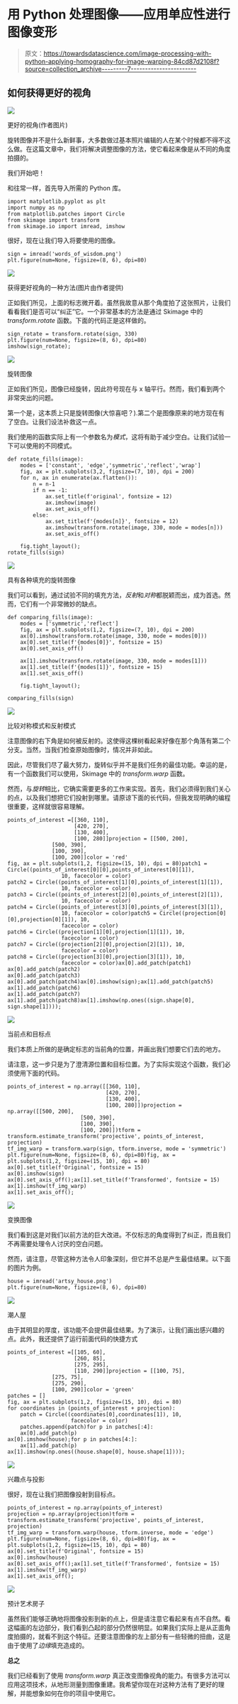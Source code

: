 # 用 Python 处理图像——应用单应性进行图像变形

> 原文：<https://towardsdatascience.com/image-processing-with-python-applying-homography-for-image-warping-84cd87d2108f?source=collection_archive---------7----------------------->

## 如何获得更好的视角

![](img/f694e0dca5a0e8da1653a29c010c7d5e.png)

更好的视角(作者图片)

旋转图像并不是什么新鲜事，大多数做过基本照片编辑的人在某个时候都不得不这么做。在这篇文章中，我们将解决调整图像的方法，使它看起来像是从不同的角度拍摄的。

我们开始吧！

和往常一样，首先导入所需的 Python 库。

```
import matplotlib.pyplot as plt
import numpy as np
from matplotlib.patches import Circle
from skimage import transform
from skimage.io import imread, imshow
```

很好，现在让我们导入将要使用的图像。

```
sign = imread('words_of_wisdom.png')
plt.figure(num=None, figsize=(8, 6), dpi=80)
```

![](img/306c26e44687a1d0f378148e6591964e.png)

获得更好视角的一种方法(图片由作者提供)

正如我们所见，上面的标志微开着。虽然我故意从那个角度拍了这张照片，让我们看看我们是否可以“纠正”它。一个非常基本的方法是通过 Skimage 中的 *transform.rotate* 函数。下面的代码正是这样做的。

```
sign_rotate = transform.rotate(sign, 330)
plt.figure(num=None, figsize=(8, 6), dpi=80)
imshow(sign_rotate);
```

![](img/a58b6255aeca214be447a539ab3f5bf7.png)

旋转图像

正如我们所见，图像已经旋转，因此符号现在与 x 轴平行。然而，我们看到两个非常突出的问题。

第一个是，这本质上只是旋转图像(大惊喜吧？).第二个是图像原来的地方现在有了空白。让我们设法补救这一点。

我们使用的函数实际上有一个参数名为*模式*，这将有助于减少空白。让我们试验一下可以使用的不同模式。

```
def rotate_fills(image):
    modes = ['constant', 'edge','symmetric','reflect','wrap']
    fig, ax = plt.subplots(3,2, figsize=(7, 10), dpi = 200)
    for n, ax in enumerate(ax.flatten()):
        n = n-1
        if n == -1:
            ax.set_title(f'original', fontsize = 12)
            ax.imshow(image)
            ax.set_axis_off()
        else: 
            ax.set_title(f'{modes[n]}', fontsize = 12)
            ax.imshow(transform.rotate(image, 330, mode = modes[n]))
            ax.set_axis_off()

    fig.tight_layout();
rotate_fills(sign)
```

![](img/18348ac81a2c329f8d8dc2ae23a61d93.png)

具有各种填充的旋转图像

我们可以看到，通过试验不同的填充方法，*反射*和*对称*都脱颖而出，成为首选。然而，它们有一个非常微妙的缺点。

```
def comparing_fills(image):
    modes = ['symmetric','reflect']
    fig, ax = plt.subplots(1,2, figsize=(7, 10), dpi = 200)
    ax[0].imshow(transform.rotate(image, 330, mode = modes[0]))
    ax[0].set_title(f'{modes[0]}', fontsize = 15)
    ax[0].set_axis_off()

    ax[1].imshow(transform.rotate(image, 330, mode = modes[1]))
    ax[1].set_title(f'{modes[1]}', fontsize = 15)
    ax[1].set_axis_off()

    fig.tight_layout();

comparing_fills(sign)
```

![](img/6ff2595e2402271c0c7de99cc1a077ae.png)

比较对称模式和反射模式

注意图像的右下角是如何被反射的。这使得这棵树看起来好像在那个角落有第二个分支。当然，当我们检查原始图像时，情况并非如此。

因此，尽管我们尽了最大努力，旋转似乎并不是我们任务的最佳功能。幸运的是，有一个函数我们可以使用，Skimage 中的 *transform.warp* 函数。

然而，与*旋转*相比，它确实需要更多的工作来实现。首先，我们必须得到我们关心的点，以及我们想把它们投射到哪里。请原谅下面的长代码，但我发现明确的编程很重要，这样就很容易理解。

```
points_of_interest =[[360, 110], 
                     [420, 270], 
                     [130, 400], 
                     [100, 280]]projection = [[500, 200],
              [500, 390],
              [100, 390],
              [100, 200]]color = 'red'
fig, ax = plt.subplots(1,2, figsize=(15, 10), dpi = 80)patch1 = Circle((points_of_interest[0][0],points_of_interest[0][1]),
                 10, facecolor = color)
patch2 = Circle((points_of_interest[1][0],points_of_interest[1][1]), 
                 10, facecolor = color)
patch3 = Circle((points_of_interest[2][0],points_of_interest[2][1]),
                 10, facecolor = color)
patch4 = Circle((points_of_interest[3][0],points_of_interest[3][1]), 
                 10, facecolor = color)patch5 = Circle((projection[0][0],projection[0][1]), 10, 
                 facecolor = color)
patch6 = Circle((projection[1][0],projection[1][1]), 10, 
                 facecolor = color)
patch7 = Circle((projection[2][0],projection[2][1]), 10, 
                 facecolor = color)
patch8 = Circle((projection[3][0],projection[3][1]), 10, 
                 facecolor = color)ax[0].add_patch(patch1)
ax[0].add_patch(patch2)
ax[0].add_patch(patch3)
ax[0].add_patch(patch4)ax[0].imshow(sign);ax[1].add_patch(patch5)
ax[1].add_patch(patch6)
ax[1].add_patch(patch7)
ax[1].add_patch(patch8)ax[1].imshow(np.ones((sign.shape[0], sign.shape[1])));
```

![](img/f618521037cd109342eae3c1e6f2a444.png)

当前点和目标点

我们本质上所做的是确定标志的当前角的位置，并画出我们想要它们去的地方。

请注意，这一步只是为了澄清源位置和目标位置。为了实际实现这个函数，我们必须使用下面的代码。

```
points_of_interest = np.array([[360, 110], 
                               [420, 270], 
                               [130, 400], 
                               [100, 280]])projection = np.array([[500, 200],
                       [500, 390],
                       [100, 390],
                       [100, 200]])tform = transform.estimate_transform('projective', points_of_interest, projection)
tf_img_warp = transform.warp(sign, tform.inverse, mode = 'symmetric')
plt.figure(num=None, figsize=(8, 6), dpi=80)fig, ax = plt.subplots(1,2, figsize=(15, 10), dpi = 80)
ax[0].set_title(f'Original', fontsize = 15)
ax[0].imshow(sign)
ax[0].set_axis_off();ax[1].set_title(f'Transformed', fontsize = 15)
ax[1].imshow(tf_img_warp)
ax[1].set_axis_off();
```

![](img/59a508ab08f186ec85a9226d980cf47f.png)

变换图像

我们看到这是对我们以前方法的巨大改进。不仅标志的角度得到了纠正，而且我们不再需要处理令人讨厌的空白问题。

然而，请注意，尽管这种方法令人印象深刻，但它并不总是产生最佳结果。以下面的图片为例。

```
house = imread('artsy_house.png')
plt.figure(num=None, figsize=(8, 6), dpi=80)
```

![](img/6cc9dfe434502ce5c4506fb6fe9dbb26.png)

潮人屋

由于其明显的厚度，该功能不会提供最佳结果。为了演示，让我们画出感兴趣的点。此外，我还提供了运行前面代码的快捷方式

```
points_of_interest =[[105, 60], 
                     [260, 85], 
                     [275, 295], 
                     [110, 290]]projection = [[100, 75],
              [275, 75],
              [275, 290],
              [100, 290]]color = 'green'
patches = []
fig, ax = plt.subplots(1,2, figsize=(15, 10), dpi = 80)
for coordinates in (points_of_interest + projection):
    patch = Circle((coordinates[0],coordinates[1]), 10, 
                    facecolor = color)
    patches.append(patch)for p in patches[:4]:
    ax[0].add_patch(p)
ax[0].imshow(house);for p in patches[4:]:
    ax[1].add_patch(p)
ax[1].imshow(np.ones((house.shape[0], house.shape[1])));
```

![](img/96e3dd8fda7b694b6a1bae7c2bb201a1.png)

兴趣点与投影

很好，现在让我们把图像投射到目标点。

```
points_of_interest = np.array(points_of_interest)
projection = np.array(projection)tform = transform.estimate_transform('projective', points_of_interest, projection)
tf_img_warp = transform.warp(house, tform.inverse, mode = 'edge')
plt.figure(num=None, figsize=(8, 6), dpi=80)fig, ax = plt.subplots(1,2, figsize=(15, 10), dpi = 80)
ax[0].set_title(f'Original', fontsize = 15)
ax[0].imshow(house)
ax[0].set_axis_off();ax[1].set_title(f'Transformed', fontsize = 15)
ax[1].imshow(tf_img_warp)
ax[1].set_axis_off();
```

![](img/c0fde18c4eac1b76e72188b4cc85c55f.png)

预计艺术房子

虽然我们能够正确地将图像投影到新的点上，但是请注意它看起来有点不自然。看这幅画的左边部分，我们看到凸起的部分仍然很明显。如果我们实际上是从正面角度拍摄的，就看不到这个特征。还要注意图像的左上部分有一些轻微的扭曲，这是由于使用了*边缘*填充造成的。

**总之**

我们已经看到了使用 *transform.warp* 真正改变图像视角的能力。有很多方法可以应用这项技术，从地形测量到图像重建。我希望你现在对这种方法有了更好的理解，并能想象如何在你的项目中使用它。